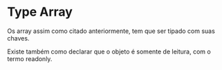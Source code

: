# Type Array

<p>Os array assim como citado anteriormente, tem que ser tipado com suas chaves.</p>

<p>Existe também como declarar que o objeto é somente de leitura, com o termo readonly.</p>
